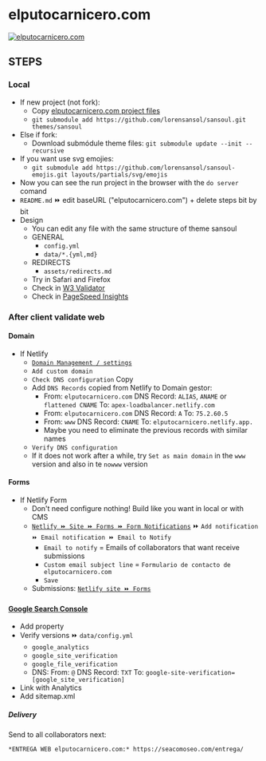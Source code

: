 # elputocarnicero.com

[![elputocarnicero.com](/assets/media/logo.png)](https://elputocarnicero.com/)


## STEPS


### Local

- If new project (not fork):
  - Copy [elputocarnicero.com project files](https://github.com/elputocarnicero/elputocarnicero.com)
  - `git submodule add https://github.com/lorensansol/sansoul.git themes/sansoul`
- Else if fork:
  - Download submódule theme files: `git submodule update --init --recursive`
- If you want use svg emojies:
  - `git submodule add https://github.com/lorensansol/sansoul-emojis.git layouts/partials/svg/emojis`
- Now you can see the run project in the browser with the `do server` comand
- `README.md` ⏩ edit baseURL ("elputocarnicero.com") + delete steps bit by bit
- Design
  - You can edit any file with the same structure of theme sansoul
  - GENERAL
    - `config.yml`
    - `data/*.{yml,md}`
  - REDIRECTS
    - `assets/redirects.md`
  - Try in Safari and Firefox
  - Check in [W3 Validator](https://validator.w3.org/)
  - Check in [PageSpeed Insights](https://pagespeed.web.dev/)


### After client validate web


#### Domain

- If Netlify
  - [`Domain Management / settings`](https://app.netlify.com/sites/elputocarnicero/settings/domain)
  - `Add custom domain`
  - `Check DNS configuration` Copy
  - Add `DNS Records` copied from Netlify to Domain gestor:
    - From: `elputocarnicero.com`
      DNS Record: `ALIAS`, `ANAME` or `flattened CNAME`
      To: `apex-loadbalancer.netlify.com`
    - From: `elputocarnicero.com`
      DNS Record: `A`
      To: `75.2.60.5`
    - From: `www`
      DNS Record: `CNAME`
      To: `elputocarnicero.netlify.app.`
    - Maybe you need to eliminate the previous records with similar names
  - `Verify DNS configuration`
  - If it does not work after a while, try `Set as main domain` in the `www` version and also in te `nowww` version


#### Forms

- If Netlify Form
  - Don't need configure nothing! Build like you want in local or with CMS
  - [`Netlify ⏩ Site ⏩ Forms ⏩ Form Notifications`](https://app.netlify.com/sites/elputocarnicero/settings/forms#form-notifications) ⏩ `Add notification ⏩ Email notification ⏩ Email to Notify`
    - `Email to notify` = Emails of collaborators that want receive submissions
    - `Custom email subject line` = `Formulario de contacto de elputocarnicero.com`
    - `Save`
  - Submissions: [`Netlify site ⏩ Forms`](https://app.netlify.com/sites/elputocarnicero/forms)


#### [Google Search Console](https://search.google.com/search-console)

- Add property
- Verify versions ⏩ `data/config.yml`
  - `google_analytics`
  - `google_site_verification`
  - `google_file_verification`
  - DNS:
    From: `@`
    DNS Record: `TXT`
    To: `google-site-verification=[google_site_verification]`
- Link with Analytics
- Add sitemap.xml


##### Delivery

Send to all collaborators next:

```
*ENTREGA WEB elputocarnicero.com:* https://seacomoseo.com/entrega/
```
